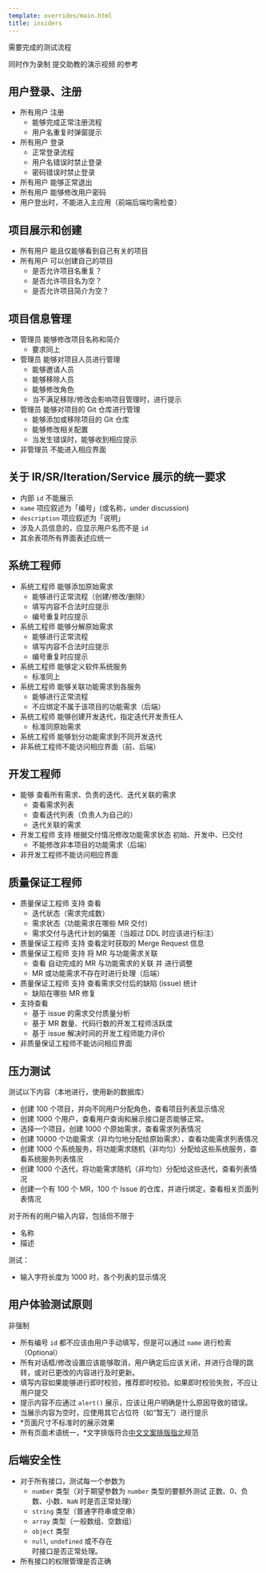 ```yaml
---
template: overrides/main.html
title: insiders
---
```


需要完成的测试流程

同时作为录制 提交助教的演示视频 的参考

## 用户登录、注册

+ 所有用户 注册
  - 能够完成正常注册流程
  - 用户名重复时弹窗提示
+ 所有用户 登录
  - 正常登录流程
  - 用户名错误时禁止登录
  - 密码错误时禁止登录
+ 所有用户 能够正常退出
+ 所有用户 能够修改用户密码
+ 用户登出时，不能进入主应用（前端后端均需检查）

## 项目展示和创建

+ 所有用户 能且仅能够看到自己有关的项目
+ 所有用户 可以创建自己的项目
  - 是否允许项目名重复？
  - 是否允许项目名为空？
  - 是否允许项目简介为空？

## 项目信息管理

+ 管理员 能够修改项目名称和简介
  - 要求同上
+ 管理员 能够对项目人员进行管理
  - 能够邀请人员
  - 能够移除人员
  - 能够修改角色
  - 当不满足移除/修改会影响项目管理时，进行提示
+ 管理员 能够对项目的 Git 仓库进行管理
  - 能够添加或移除项目的 Git 仓库
  - 能够修改相关配置
  - 当发生错误时，能够收到相应提示
+ 非管理员 不能进入相应界面

## 关于 IR/SR/Iteration/Service 展示的统一要求

+ 内部 `id` 不能展示
+ `name` 项应叙述为「编号」(或名称，under discussion)
+ `description` 项应叙述为「说明」
+ 涉及人员信息的，应显示用户名而不是 `id`
+ 其余表项所有界面表述应统一

## 系统工程师

+ 系统工程师 能够添加原始需求
  - 能够进行正常流程（创建/修改/删除）
  - 填写内容不合法时应提示
  - 编号重复时应提示
+ 系统工程师 能够分解原始需求
  - 能够进行正常流程
  - 填写内容不合法时应提示
  - 编号重复时应提示
+ 系统工程师 能够定义软件系统服务
  - 标准同上
+ 系统工程师 能够关联功能需求到各服务
  - 能够进行正常流程
  - 不应绑定不属于该项目的功能需求（后端）
+ 系统工程师 能够创建开发迭代，指定迭代开发责任人
  - 标准同原始需求
+ 系统工程师 能够划分功能需求到不同开发迭代
+ 非系统工程师不能访问相应界面（前、后端）

## 开发工程师

+ 能够 查看所有需求、负责的迭代、迭代关联的需求
  - 查看需求列表
  - 查看迭代列表（负责人为自己的）
  - 迭代关联的需求
+ 开发工程师 支持 根据交付情况修改功能需求状态 初始、开发中、已交付
  - 不能修改非本项目的功能需求（后端）
+ 非开发工程师不能访问相应界面

## 质量保证工程师

+ 质量保证工程师 支持 查看
  - 迭代状态（需求完成数）
  - 需求状态（功能需求在哪些 MR 交付）
  - 需求交付与迭代计划的偏差（当超过 DDL 时应该进行标注）
+ 质量保证工程师 支持 查看定时获取的 Merge Request 信息
+ 质量保证工程师 支持 将 MR 与功能需求关联
  - 查看 自动完成的 MR 与功能需求的关联 并 进行调整
  - MR 或功能需求不存在时进行处理（后端）
+ 质量保证工程师 支持 查看需求交付后的缺陷 (issue) 统计
  - 缺陷在哪些 MR 修复
+ 支持查看
  - 基于 issue 的需求交付质量分析
  - 基于 MR 数量、代码行数的开发工程师活跃度
  - 基于 issue 解决时间的开发工程师能力评价
+ 非质量保证工程师不能访问相应界面
  
## 压力测试

测试以下内容（本地进行，使用新的数据库）

+ 创建 100 个项目，并向不同用户分配角色，查看项目列表显示情况
+ 创建 1000 个用户，查看用户查询和展示接口是否能够正常。
+ 选择一个项目，创建 1000 个原始需求，查看需求列表情况
+ 创建 10000 个功能需求（非均匀地分配给原始需求），查看功能需求列表情况
+ 创建 1000 个系统服务，将功能需求随机（非均匀）分配给这些系统服务，查看系统服务列表情况
+ 创建 1000 个迭代，将功能需求随机（非均匀）分配给这些迭代，查看列表情况
+ 创建一个有 100 个 MR，100 个 Issue 的仓库，并进行绑定，查看相关页面列表情况

对于所有的用户输入内容，包括但不限于
+ 名称
+ 描述

测试：
+ 输入字符长度为 1000 时，各个列表的显示情况

## 用户体验测试原则

非强制

+ 所有编号 `id` 都不应该由用户手动填写，但是可以通过 `name` 进行检索（Optional）
+ 所有对话框/修改设置应该能够取消，用户确定后应该关闭，并进行合理的跳转，或对已更改的内容进行及时更新。
+ 填写内容如果能够进行即时校验，推荐即时校验。如果即时校验失败，不应让用户提交
+ 提示内容不应通过 `alert()` 展示，应该让用户明确是什么原因导致的错误。
+ 当展示内容为空时，应使用其它占位符（如“暂无”）进行提示
+ *页面尺寸不标准时的展示效果
+ 所有页面术语统一，*文字排版符合[中文文案排版指北](https://github.com/sparanoid/chinese-copywriting-guidelines)规范


## 后端安全性

+ 对于所有接口，测试每一个参数为
  - `number` 类型（对于期望参数为 `number` 类型的要额外测试 正数、0、负数、小数、`NaN` 时是否正常处理）
  - `string` 类型（普通字符串或空串）
  - `array` 类型（一般数组、空数组）
  - `object` 类型
  - `null`, `undefined` 或不存在  
  时接口是否正常处理。
+ 所有接口的权限管理是否正确